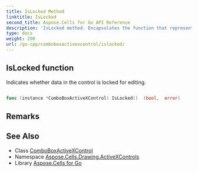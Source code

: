 ```yaml
---
title: IsLocked Method 
linktitle: IsLocked
second_title: Aspose.Cells for Go API Reference
description: 'IsLocked method. Encapsulates the function that represents islocked in Go.'
type: docs
weight: 200
url: /go-cpp/comboboxactivexcontrol/islocked/
---
```


## IsLocked function

Indicates whether data in the control is locked for editing.

```go

func (instance *ComboBoxActiveXControl) IsLocked()  (bool,  error) 

```

## Remarks


## See Also

* Class [ComboBoxActiveXControl](../)
* Namespace [Aspose.Cells.Drawing.ActiveXControls](../../)
* Library [Aspose.Cells for Go](../../../)
